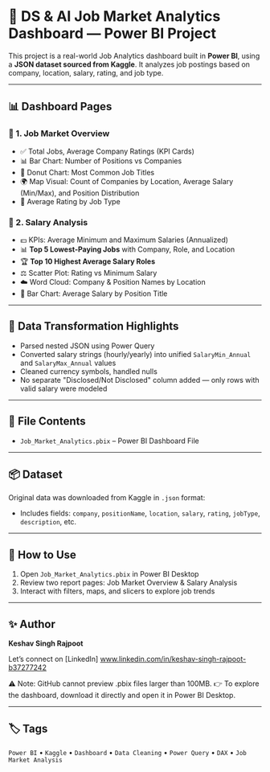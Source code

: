 # 💼  DS & AI Job Market Analytics Dashboard — Power BI Project

This project is a real-world Job Analytics dashboard built in **Power BI**, using a **JSON dataset sourced from Kaggle**. It analyzes job postings based on company, location, salary, rating, and job type.

---

## 📊 Dashboard Pages

### 🔹 1. Job Market Overview

- ✅ Total Jobs, Average Company Ratings (KPI Cards)
- 📊 Bar Chart: Number of Positions vs Companies
- 🍩 Donut Chart: Most Common Job Titles
- 🌍 Map Visual: Count of Companies by Location, Average Salary (Min/Max), and Position Distribution
- 📐 Average Rating by Job Type

### 🔸 2. Salary Analysis

- 💵 KPIs: Average Minimum and Maximum Salaries (Annualized)
- 📊 **Top 5 Lowest-Paying Jobs** with Company, Role, and Location
- 🏆 **Top 10 Highest Average Salary Roles**
- ⚖️ Scatter Plot: Rating vs Minimum Salary
- ☁️ Word Cloud: Company & Position Names by Location
- 📘 Bar Chart: Average Salary by Position Title

---

## 🔧 Data Transformation Highlights

- Parsed nested JSON using Power Query
- Converted salary strings (hourly/yearly) into unified `SalaryMin_Annual` and `SalaryMax_Annual` values
- Cleaned currency symbols, handled nulls
- No separate "Disclosed/Not Disclosed" column added — only rows with valid salary were modeled

---

## 📁 File Contents

- `Job_Market_Analytics.pbix` – Power BI Dashboard File

---

## 📦 Dataset

Original data was downloaded from Kaggle in `.json` format:
- Includes fields: `company`, `positionName`, `location`, `salary`, `rating`, `jobType`, `description`, etc.

---

## 📎 How to Use

1. Open `Job_Market_Analytics.pbix` in Power BI Desktop
2. Review two report pages: Job Market Overview & Salary Analysis
3. Interact with filters, maps, and slicers to explore job trends

---

## ✨ Author

**Keshav Singh Rajpoot**

Let’s connect on [LinkedIn] www.linkedin.com/in/keshav-singh-rajpoot-b37277242

⚠️ Note: GitHub cannot preview .pbix files larger than 100MB.
👉 To explore the dashboard, download it directly and open it in Power BI Desktop.



---

## 🏷️ Tags

`Power BI` • `Kaggle` • `Dashboard` • `Data Cleaning` • `Power Query` • `DAX` • `Job Market Analysis`

